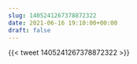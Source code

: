 ```yaml
---
slug: 1405241267378872322
date: 2021-06-16 19:10:00+00:00
draft: false
---
```


{{< tweet 1405241267378872322 >}}
